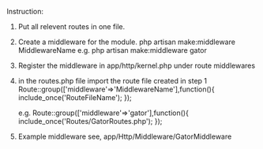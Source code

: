 Instruction:
1) Put all relevent routes in one file.
2) Create a middleware for the module.
	 php artisan make:middleware MiddlewareName
e.g. php artisan make:middleware gator

3) Register the middleware in app/http/kernel.php under route middlewares
4) in the routes.php file import the route file created in step 1
	Route::group(['middleware'=>'MiddlewareName'],function(){
		include_once('RouteFileName');
	});

	e.g.
	Route::group(['middleware'=>'gator'],function(){
		include_once('Routes/GatorRoutes.php');
	});

5) Example middleware see, app/Http/Middleware/GatorMiddleware
